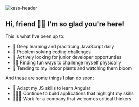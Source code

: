 ![kass-header](https://github.com/kassrojas/kassrojas/assets/117785435/747376a0-1fe0-469d-957d-f9a158ccd576)

## Hi, friend 👋🏼 I'm so glad you're here!

This is what I've been up to:
- 🧠 Deep learning and praciticing JavaScript daily 
- 💭 Problem solving coding challenges
- 🔎 Actively looking for junior developer opportunties
- 🏋🏻 Finding fun ways to challenge myself physically
- 🌱 Tending to my indoor plants and watching them bloom

And these are some things I plan do soon:
- 📐 Adapt my JS skills to learn Angular
- 👷🏻‍♀️ Continue to build applications that highlight my skills
- 👩🏻‍💻 Work for a company that welcomes critical thinkers

  

